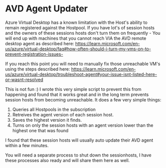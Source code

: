# AVD Agent Updater

Azure Virtual Desktop has a known limitation with the Host's ability to remain registered against the Hostpool.
If you have lot's of session hosts and the owners of these sessions hosts don't turn them on frequently - You will end up with machines that you cannot reach VIA the AVD remote desktop agent as described here:
https://learn.microsoft.com/en-us/azure/virtual-desktop/faq#how-often-should-i-turn-my-vms-on-to-prevent-registration-issues-

If you reach this point you will need to manually fix those unreachable VM's using the steps described here:
https://learn.microsoft.com/en-us/azure/virtual-desktop/troubleshoot-agent#your-issue-isnt-listed-here-or-wasnt-resolved

This is not fun :)
I wrote this very simple script to prevent this from happening and found that it works great and in the long term prevents session hosts from becoming unreachable.
It does a few very simple things:

1. Queries all Hostpools in the subscription
2. Retreives the agent version of each session host.
3. Saves the highest version it finds.
4. Turns on only the session hosts with an agent version lower than the highest one that was found

I found that these session hosts will usually auto update their AVD agent within a few minutes.

You will need a separate process to shut down the sessionhosts, I have these processes also ready and will share them here as well.
